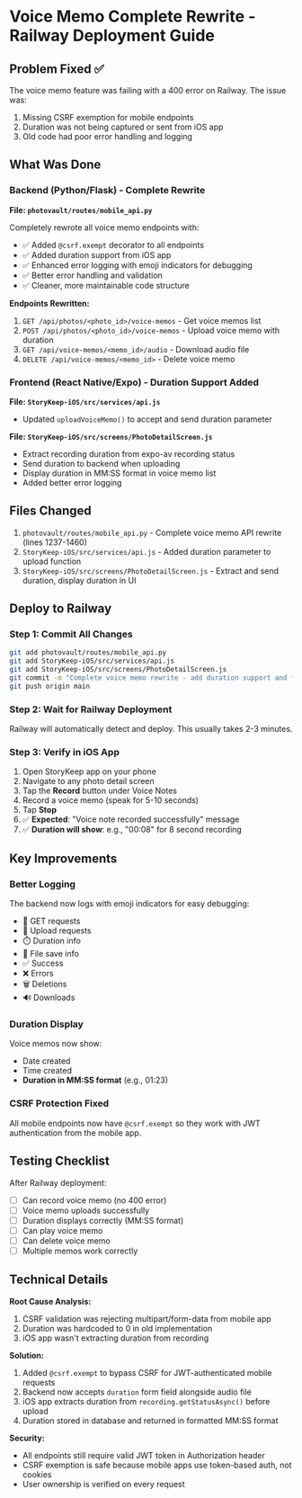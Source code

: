 # Voice Memo Complete Rewrite - Railway Deployment Guide

## Problem Fixed ✅
The voice memo feature was failing with a 400 error on Railway. The issue was:
1. Missing CSRF exemption for mobile endpoints
2. Duration was not being captured or sent from iOS app
3. Old code had poor error handling and logging

## What Was Done

### Backend (Python/Flask) - Complete Rewrite
**File: `photovault/routes/mobile_api.py`**

Completely rewrote all voice memo endpoints with:
- ✅ Added `@csrf.exempt` decorator to all endpoints
- ✅ Added duration support from iOS app
- ✅ Enhanced error logging with emoji indicators for debugging
- ✅ Better error handling and validation
- ✅ Cleaner, more maintainable code structure

**Endpoints Rewritten:**
1. `GET /api/photos/<photo_id>/voice-memos` - Get voice memos list
2. `POST /api/photos/<photo_id>/voice-memos` - Upload voice memo with duration
3. `GET /api/voice-memos/<memo_id>/audio` - Download audio file
4. `DELETE /api/voice-memos/<memo_id>` - Delete voice memo

### Frontend (React Native/Expo) - Duration Support Added

**File: `StoryKeep-iOS/src/services/api.js`**
- Updated `uploadVoiceMemo()` to accept and send duration parameter

**File: `StoryKeep-iOS/src/screens/PhotoDetailScreen.js`**
- Extract recording duration from expo-av recording status
- Send duration to backend when uploading
- Display duration in MM:SS format in voice memo list
- Added better error logging

## Files Changed
1. `photovault/routes/mobile_api.py` - Complete voice memo API rewrite (lines 1237-1460)
2. `StoryKeep-iOS/src/services/api.js` - Added duration parameter to upload function
3. `StoryKeep-iOS/src/screens/PhotoDetailScreen.js` - Extract and send duration, display duration in UI

## Deploy to Railway

### Step 1: Commit All Changes
```bash
git add photovault/routes/mobile_api.py
git add StoryKeep-iOS/src/services/api.js
git add StoryKeep-iOS/src/screens/PhotoDetailScreen.js
git commit -m "Complete voice memo rewrite - add duration support and fix CSRF"
git push origin main
```

### Step 2: Wait for Railway Deployment
Railway will automatically detect and deploy. This usually takes 2-3 minutes.

### Step 3: Verify in iOS App
1. Open StoryKeep app on your phone
2. Navigate to any photo detail screen
3. Tap the **Record** button under Voice Notes
4. Record a voice memo (speak for 5-10 seconds)
5. Tap **Stop**
6. ✅ **Expected**: "Voice note recorded successfully" message
7. ✅ **Duration will show**: e.g., "00:08" for 8 second recording

## Key Improvements

### Better Logging
The backend now logs with emoji indicators for easy debugging:
- 📝 GET requests
- 🎤 Upload requests  
- ⏱️ Duration info
- 💾 File save info
- ✅ Success
- ❌ Errors
- 🗑️ Deletions
- 🔊 Downloads

### Duration Display
Voice memos now show:
- Date created
- Time created
- **Duration in MM:SS format** (e.g., 01:23)

### CSRF Protection Fixed
All mobile endpoints now have `@csrf.exempt` so they work with JWT authentication from the mobile app.

## Testing Checklist

After Railway deployment:

- [ ] Can record voice memo (no 400 error)
- [ ] Voice memo uploads successfully
- [ ] Duration displays correctly (MM:SS format)
- [ ] Can play voice memo
- [ ] Can delete voice memo
- [ ] Multiple memos work correctly

## Technical Details

**Root Cause Analysis:**
1. CSRF validation was rejecting multipart/form-data from mobile app
2. Duration was hardcoded to 0 in old implementation
3. iOS app wasn't extracting duration from recording

**Solution:**
1. Added `@csrf.exempt` to bypass CSRF for JWT-authenticated mobile requests
2. Backend now accepts `duration` form field alongside audio file
3. iOS app extracts duration from `recording.getStatusAsync()` before upload
4. Duration stored in database and returned in formatted MM:SS format

**Security:**
- All endpoints still require valid JWT token in Authorization header
- CSRF exemption is safe because mobile apps use token-based auth, not cookies
- User ownership is verified on every request

